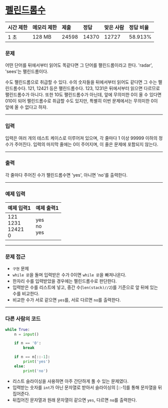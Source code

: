 # [펠린드롬수](https://www.acmicpc.net/problem/1259)

<div align = center>

| 시간 제한 | 메모리 제한 | 제출 | 정답 | 맞은 사람 | 정답 비율 |
| :-------- | :---------- | :------ | :----- | :-------- | :-------- |
|    1 초   |    128 MB   |  24598 | 14370 |   12727  |  	58.913%  |

</div>

### 문제

어떤 단어를 뒤에서부터 읽어도 똑같다면 그 단어를 팰린드롬이라고 한다. 'radar', 'sees'는 팰린드롬이다.

수도 팰린드롬으로 취급할 수 있다. 수의 숫자들을 뒤에서부터 읽어도 같다면 그 수는 팰린드롬수다. 121, 12421 등은 팰린드롬수다. 123, 1231은 뒤에서부터 읽으면 다르므로 팰린드롬수가 아니다. 또한 10도 팰린드롬수가 아닌데, 앞에 무의미한 0이 올 수 있다면 010이 되어 팰린드롬수로 취급할 수도 있지만, 특별히 이번 문제에서는 무의미한 0이 앞에 올 수 없다고 하자.


---

### 입력

입력은 여러 개의 테스트 케이스로 이루어져 있으며, 각 줄마다 1 이상 99999 이하의 정수가 주어진다. 입력의 마지막 줄에는 0이 주어지며, 이 줄은 문제에 포함되지 않는다.

---

### 출력

각 줄마다 주어진 수가 팰린드롬수면 'yes', 아니면 'no'를 출력한다.


---

### 예제 입력

| 예제 입력1 | 예제 출력1 |
| :--- | :--- |
|  121</br>1231</br>12421</br>0  |   yes</br>no</br>yes   |


---

### 문제 접근

- `구현` 문제
- `while 문`을 돌며 입력받은 수가 0이면 `while 문`을 빠져나온다.
- 한자리 수를 입력받았을 경우에는 펠린드롬수로 판단한다. 
- 입력받은 수를 리스트에 넣고, 중간 수(`len(stack)//2`)를 기준으로 앞 뒤에 있는 수를 비교한다.
- 비교한 수가 서로 같으면 `yes`를, 서로 다르면 `no`를 출력한다.

--- 

### 다른 사람의 코드

~~~ python
while True:
    n = input()

    if n == '0':
        break

    if n == n[::-1]:
        print('yes')
    else:
        print('no')

~~~


- 리스트 슬라이싱을 사용하면 아주 간단하게 풀 수 있는 문제였다.
- 입력받는 숫자를 `int`가 아닌 문자열로 받아서 슬라이싱의 [::-1]를 통해 문자열을 뒤집어준다.
- 뒤집어진 문자열과 원래 문자열이 같으면 `yes`, 다르면 `no`를 출력한다.







